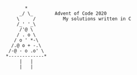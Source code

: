            *
         _/ \_        Advent of Code 2020
        \     /          My solutions written in C
        /_' '_\
         /'@ \
        / . o \
       / o ' *-\
      /.@ o + -.\
     /-@ - o .o' \
    *-------------*
         |   |
         |   |
